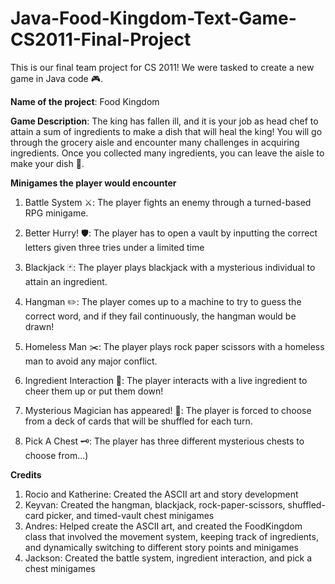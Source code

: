 # Java-Food-Kingdom-Text-Game-CS2011-Final-Project
This is our final team project for CS 2011! We were tasked to create a new game in Java code 🎮.

**Name of the project**: Food Kingdom

**Game Description**: The king has fallen ill, and it is your job as head chef to attain a sum of ingredients to make a dish that will heal the king! You will go through the grocery aisle and encounter many challenges in acquiring ingredients. Once you collected many ingredients, you can leave the aisle to make your dish 🍲.

**Minigames the player would encounter**
1. Battle System ⚔️: The player fights an enemy through a turned-based RPG minigame.

2. Better Hurry! 🛡️: The player has to open a vault by inputting the correct letters given three tries under a limited time

3. Blackjack 🃏: The player plays blackjack with a mysterious individual to attain an ingredient.

4. Hangman ✏️: The player comes up to a machine to try to guess the correct word, and if they fail continuously, the hangman would be drawn!

5. Homeless Man ✂️: The player plays rock paper scissors with a homeless man to avoid any major conflict.

6. Ingredient Interaction 🥕: The player interacts with a live ingredient to cheer them up or put them down!

7. Mysterious Magician has appeared! 🎴: The player is forced to choose from a deck of cards that will be shuffled for each turn.

8. Pick A Chest 🗝️: The player has three different mysterious chests to choose from...)

**Credits**
1. Rocio and Katherine: Created the ASCII art and story development
2. Keyvan: Created the hangman, blackjack, rock-paper-scissors, shuffled-card picker, and timed-vault chest minigames
3. Andres: Helped create the ASCII art, and created the FoodKingdom class that involved the movement system, keeping track of ingredients, and dynamically switching to different story points and minigames
4. Jackson: Created the battle system, ingredient interaction, and pick a chest minigames
